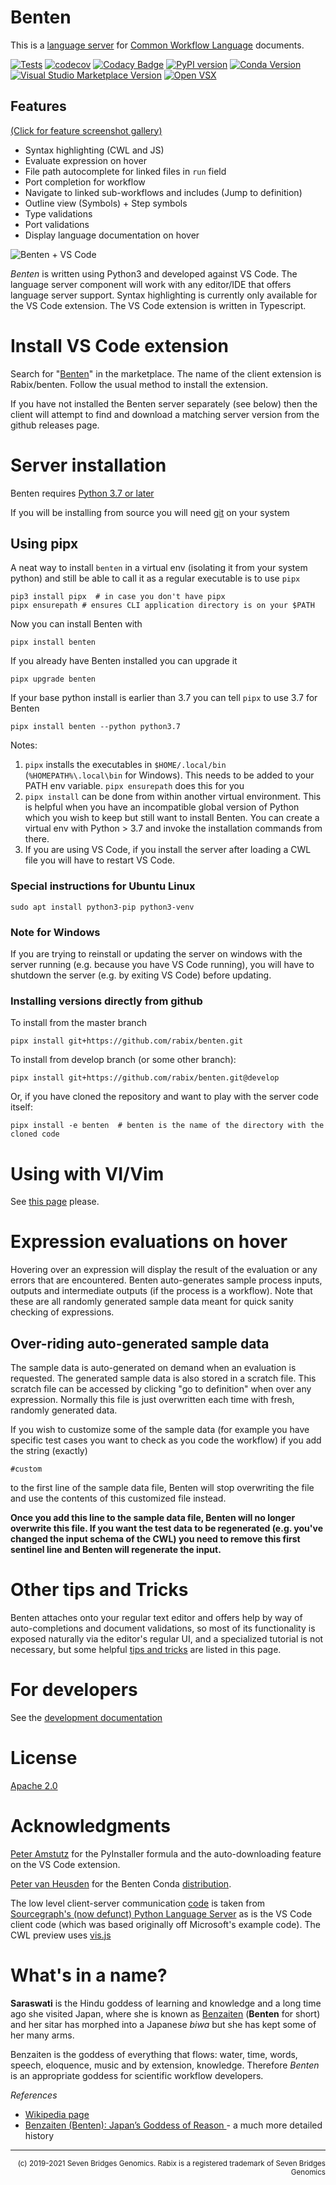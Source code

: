 # Benten

This is a [language server] for
[Common Workflow Language](https://www.commonwl.org/) documents.

[language server]: https://langserver.org/

[![Tests](https://github.com/rabix/benten/workflows/Tests/badge.svg)](https://github.com/rabix/benten/actions?query=workflow%3ATests)
[![codecov](https://codecov.io/gh/rabix/benten/branch/master/graph/badge.svg)](https://codecov.io/gh/rabix/benten)
[![Codacy
  Badge](https://api.codacy.com/project/badge/Grade/20839ce29ebe4004b3578d4d02031a1c)](https://www.codacy.com/app/kaushik-work/benten?utm_source=github.com&amp;utm_medium=referral&amp;utm_content=rabix/benten&amp;utm_campaign=Badge_Grade)
[![PyPI
  version](https://badge.fury.io/py/benten.svg)](https://badge.fury.io/py/benten)
  [![Conda
  Version](https://img.shields.io/conda/vn/conda-forge/benten.svg)](https://anaconda.org/conda-forge/benten)
[![Visual Studio Marketplace
  Version](https://img.shields.io/visual-studio-marketplace/v/sbg-rabix.benten-cwl?label=VS%20Code%20Ext)](https://marketplace.visualstudio.com/items?itemName=sbg-rabix.benten-cwl)
[![Open
  VSX](https://img.shields.io/open-vsx/v/sbg-rabix/benten-cwl)](https://open-vsx.org/extension/sbg-rabix/benten-cwl)

## Features

[(Click for feature screenshot gallery)](https://github.com/rabix/benten/blob/master/docs/features.md)

- Syntax highlighting (CWL and JS)
- Evaluate expression on hover
- File path autocomplete for linked files in `run` field
- Port completion for workflow
- Navigate to linked sub-workflows and includes (Jump to definition)
- Outline view (Symbols) + Step symbols
- Type validations
- Port validations
- Display language documentation on hover

![Benten + VS Code](https://raw.githubusercontent.com/rabix/benten/master/media/2019.12.03/full-window.png)


_Benten_ is written using Python3 and developed against VS Code. The language
server component will work with any editor/IDE that offers language server
support. Syntax highlighting is currently only available for the VS Code
extension. The VS Code extension is written in Typescript.

# Install VS Code extension

Search for
"[Benten](https://marketplace.visualstudio.com/items?itemName=sbg-rabix.benten-cwl)"
in the marketplace. The name of the client extension is Rabix/benten. Follow the
usual method to install the extension.

If you have not installed the Benten server separately (see below) then the
client will attempt to find and download a matching server version from the
github releases page.

# Server installation

Benten requires [Python 3.7 or later](https://www.python.org/downloads/)

If you will be installing from source you will need
[git](https://git-scm.com/downloads) on your system


## Using pipx

A neat way to install `benten` in a virtual env (isolating it from your
system python) and still be able to call it as a regular executable is
to use `pipx`

```
pip3 install pipx  # in case you don't have pipx
pipx ensurepath # ensures CLI application directory is on your $PATH
```

Now you can install Benten with
```
pipx install benten
```

If you already have Benten installed you can upgrade it
```
pipx upgrade benten
```


If your base python install is earlier than 3.7 you can tell `pipx` to use 3.7 for Benten
```
pipx install benten --python python3.7
```


Notes:

1. `pipx` installs the executables in `$HOME/.local/bin`
   (`%HOMEPATH%\.local\bin` for Windows). This needs to be added to your
   PATH env variable. `pipx ensurepath` does this for you
2. `pipx install` can be done from within another virtual environment.
   This is helpful when you have an incompatible global version of
   Python which you wish to keep but still want to install Benten. You
   can create a virtual env with Python > 3.7 and invoke the
   installation commands from there.
3. If you are using VS Code, if you install the server after loading a CWL file
   you will have to restart VS Code.

### Special instructions for Ubuntu Linux

```
sudo apt install python3-pip python3-venv
```

### Note for Windows
If you are trying to reinstall or updating the server on windows with
the server running (e.g. because you have VS Code running), you will
have to shutdown the server (e.g. by exiting VS Code) before updating.


### Installing versions directly from github

To install from the master branch
```
pipx install git+https://github.com/rabix/benten.git
```

To install from develop branch (or some other branch):
```
pipx install git+https://github.com/rabix/benten.git@develop
```

Or, if you have cloned the repository and want to play with the server
code itself:
```
pipx install -e benten  # benten is the name of the directory with the cloned code
```

# Using with VI/Vim

See [this page](https://github.com/rabix/benten/blob/master/docs/vim.md) please.


# Expression evaluations on hover

Hovering over an expression will display the result of the evaluation or
any errors that are encountered. Benten auto-generates sample process
inputs, outputs and intermediate outputs (if the process is a workflow).
Note that these are all randomly generated sample data meant for quick
sanity checking of expressions.


## Over-riding auto-generated sample data

The sample data is auto-generated on demand when an evaluation is
requested. The generated sample data is also stored in a scratch file.
This scratch file can be accessed by clicking "go to definition" when
over any expression. Normally this file is just overwritten each time
with fresh, randomly generated data.

If you wish to customize some of the sample data (for example you have
specific test cases you want to check as you code the workflow) if you
add the string (exactly)

```
#custom
```

to the first line of the sample data file, Benten will stop overwriting
the file and use the contents of this customized file instead.

**Once you add this line to the sample data file, Benten will no longer
overwrite this file. If you want the test data to be regenerated (e.g.
you've changed the input schema of the CWL) you need to remove this
first sentinel line and Benten will regenerate the input.**


# Other tips and Tricks

Benten attaches onto your regular text editor and offers help by
way of auto-completions and document validations, so most of its
functionality is exposed naturally via the editor's regular UI, and a
specialized tutorial is not necessary, but some helpful
[tips and tricks](docs/tips.md) are listed in this page.


# For developers
See the [development documentation](docs/developer.md)


# License
[Apache 2.0](LICENSE)


# Acknowledgments

[Peter Amstutz](https://github.com/tetron/) for the PyInstaller formula and the
auto-downloading feature on the VS Code extension.

[Peter van Heusden](https://github.com/pvanheus/) for the
Benten Conda [distribution](https://github.com/conda-forge/benten-feedstock).

The low level client-server communication [code][jsonrpc-code] is taken from [Sourcegraph's
(now defunct) Python Language Server][sourcegraph-python] as is the VS Code client code (which
was based originally off Microsoft's example code). The CWL preview uses [vis.js]

[jsonrpc-code]: https://github.com/sourcegraph/python-langserver/blob/master/langserver/jsonrpc.py
[sourcegraph-python]: https://github.com/sourcegraph/python-langserver
[vis.js]: http://visjs.org/

# What's in a name?

**Saraswati** is the Hindu goddess of learning and knowledge and a long time ago
she visited Japan, where she is known as [Benzaiten] (**Benten** for short) and
her sitar has morphed into a Japanese _biwa_ but she has kept some of her many arms.

Benzaiten is the goddess of everything that flows: water, time, words, speech,
eloquence, music and by extension, knowledge. Therefore _Benten_ is an
appropriate goddess for scientific workflow developers.

[Benzaiten]: https://en.wikipedia.org/wiki/Benzaiten

_References_
- [Wikipedia page](https://en.wikipedia.org/wiki/Benzaiten)
- [Benzaiten (Benten): Japan’s Goddess of Reason ](http://yabai.com/p/3200) - a much more detailed history

---

<div align="right">
<sub>(c) 2019-2021 Seven Bridges Genomics. Rabix is a registered trademark of Seven Bridges Genomics</sub>
</div>

